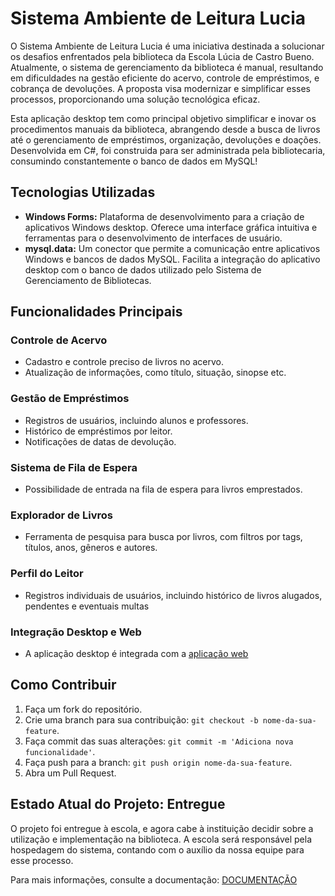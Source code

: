 # Sistema Ambiente de Leitura Lucia

O Sistema Ambiente de Leitura Lucia é uma iniciativa destinada a solucionar os desafios enfrentados pela biblioteca da Escola Lúcia de Castro Bueno. Atualmente, o sistema de gerenciamento da biblioteca é manual, resultando em dificuldades na gestão eficiente do acervo, controle de empréstimos, e cobrança de devoluções. A proposta visa modernizar e simplificar esses processos, proporcionando uma solução tecnológica eficaz.

Esta aplicação desktop tem como principal objetivo simplificar e inovar os procedimentos manuais da biblioteca, abrangendo desde a busca de livros até o gerenciamento de empréstimos, organização, devoluções e doações. Desenvolvida em C#, foi construida para ser administrada pela bibliotecaria, consumindo constantemente o banco de dados em MySQL!

## Tecnologias Utilizadas

- **Windows Forms:** Plataforma de desenvolvimento para a criação de aplicativos Windows desktop. Oferece uma interface gráfica intuitiva e ferramentas para o desenvolvimento de interfaces de usuário. 
- **mysql.data:** Um conector que permite a comunicação entre aplicativos Windows e bancos de dados MySQL. Facilita a integração do aplicativo desktop com o banco de dados utilizado pelo Sistema de Gerenciamento de Bibliotecas.

## Funcionalidades Principais

### Controle de Acervo

- Cadastro e controle preciso de livros no acervo.
- Atualização de informações, como título, situação, sinopse etc.

### Gestão de Empréstimos

- Registros de usuários, incluindo alunos e professores.
- Histórico de empréstimos por leitor.
- Notificações de datas de devolução.

### Sistema de Fila de Espera

- Possibilidade de entrada na fila de espera para livros emprestados.

### Explorador de Livros

- Ferramenta de pesquisa para busca por livros, com filtros por tags, títulos, anos, gêneros e autores.

### Perfil do Leitor

- Registros individuais de usuários, incluindo histórico de livros alugados, pendentes e eventuais multas

### Integração Desktop e Web

- A aplicação desktop é integrada com a [aplicação web](https://github.com/FelipeDinizSantos/Ambiente-de-Leitura-Lucia-APP)

## Como Contribuir

1. Faça um fork do repositório.
2. Crie uma branch para sua contribuição: `git checkout -b nome-da-sua-feature`.
3. Faça commit das suas alterações: `git commit -m 'Adiciona nova funcionalidade'`.
4. Faça push para a branch: `git push origin nome-da-sua-feature`.
5. Abra um Pull Request.

## Estado Atual do Projeto: Entregue

O projeto foi entregue à escola, e agora cabe à instituição decidir sobre a utilização e implementação na biblioteca. A escola será responsável pela hospedagem do sistema, contando com o auxílio da nossa equipe para esse processo.

Para mais informações, consulte a documentação: [DOCUMENTAÇÃO](https://drive.google.com/drive/folders/1DxZTdcw6DDnBS3thdouUKrSPJgGQlOjR?usp=sharing)
